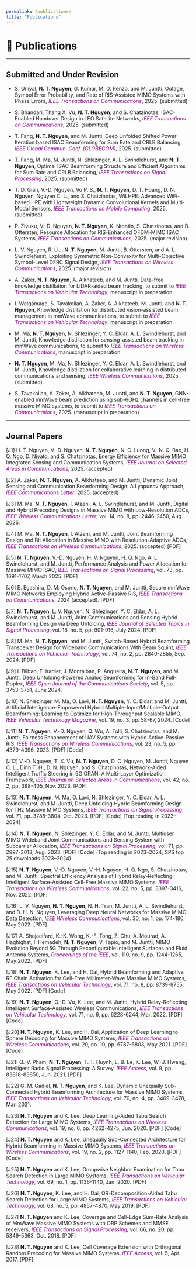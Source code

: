 ```yaml
---
permalink: /publications/
title: "Publications"
---
```


# 📄 Publications

---

## Submitted and Under Revision

- S. Uniyal, **N. T. Nguyen**, G. Kumar, M. D. Renzo, and M. Juntti, Outage, Symbol Error Probability, and Rate of RIS-Assisted MIMO Systems with Phase Errors, <span style="color:purple;"><em>IEEE Transactions on Communications</em></span>, 2025. (submitted)

- S. Bhandari, Thang X. Vu, **N. T. Nguyen**, and S. Chatzinotas, ISAC-Enabled Handover Design in LEO Satellite Networks, <span style="color:purple;"><em>IEEE Transactions on Communications</em></span>, 2025. (submitted)

- T. Fang, **N. T. Nguyen**, and M. Juntti, Deep Unfolded Shifted Power Iteration based ISAC Beamforming for Sum Rate and CRLB Balancing, <span style="color:purple;"><em>IEEE Global Commun. Conf. (GLOBECOM)</em></span>, 2025. (submitted)

- T. Fang, M. Ma, M. Juntti, N. Shlezinger, A. L. Swindlehurst, and **N. T. Nguyen**, Optimal ISAC Beamforming Structure and Efficient Algorithms for Sum Rate and CRLB Balancing, <span style="color:purple;"><em>IEEE Transactions on Signal Processing</em></span>, 2025. (submitted)

- T. D. Gian, V.-D. Nguyen, Vo P. S., **N. T. Nguyen**, D. T. Hoang, D. N. Nguyen, Nguyen C. L., and S. Chatzinotas, WiLHPE: Advanced WiFi-based HPE with Lightweight Dynamic Convolutional Kernels and Multi-Modal Sensors, <span style="color:purple;"><em>IEEE Transactions on Mobile Computing</em></span>, 2025. (submitted)

- P. Zivuku, V.-D. Nguyen, **N. T. Nguyen**, K. Ntontin, S. Chatzinotas, and B. Ottersten, Resource Allocation for RIS-Enhanced OFDM-MIMO ISAC Systems, <span style="color:purple;"><em>IEEE Transactions on Communications</em></span>, 2025. (major revision)

- L. V. Nguyen, R. Liu, **N. T. Nguyen**, M. Juntti, B. Ottersten, and A. L. Swindlehurst, Exploiting Symmetric Non-Convexity for Multi-Objective Symbol-Level DFRC Signal Design, <span style="color:purple;"><em>IEEE Transactions on Wireless Communications</em></span>, 2025. (major revision)

- A. Zaker, **N. T. Nguyen**, A. Alkhateeb, and M. Juntti, Data-free knowledge distillation for LiDAR-aided beam tracking, to submit to <span style="color:purple;"><em>IEEE Transactions on Vehicular Technology</em></span>, manuscript in preparation.

- I. Welgamage, S. Tavakolian, A. Zaker, A. Alkhateeb, M. Juntti, and **N. T. Nguyen**, Knowledge distillation for distributed vision-assisted beam management in mmWave communications, to submit to <span style="color:purple;"><em>IEEE Transactions on Vehicular Technology</em></span>, manuscript in preparation.

- M. Ma, **N. T. Nguyen**, N. Shlezinger, Y. C. Eldar, A. L. Swindlehurst, and M. Juntti, Knowledge distillation for sensing-assisted beam tracking in mmWave communications, to submit to <span style="color:purple;"><em>IEEE Transactions on Wireless Communications</em></span>, manuscript in preparation.

- **N. T. Nguyen**, M. Ma, N. Shlezinger, Y. C. Eldar, A. L. Swindlehurst, and M. Juntti, Knowledge distillation for collaborative learning in distributed communications and sensing, <span style="color:purple;"><em>IEEE Wireless Communications</em></span>, 2025. (submitted)

- S. Tavakolian, A. Zaker, A. Alkhateeb, M. Juntti, and **N. T. Nguyen**, GNN-enabled mmWave beam prediction using sub-6GHz channels in cell-free massive MIMO systems, to submit to <span style="color:purple;"><em>IEEE Transactions on Communications</em></span>, 2025. (manuscript in preparation)

---

## Journal Papers

[J1] H. T. Nguyen, V.-D. Nguyen, **N. T. Nguyen**, N. C. Luong, V.-N. Q. Bao, H. Q. Ngo, D. Niyato, and S. Chatzinotas, Energy Efficiency for Massive MIMO Integrated Sensing and Communication Systems, <span style="color:purple;"><em>IEEE Journal on Selected Areas in Communications</em></span>, 2025. (accepted)  

[J2] A. Zaker, **N. T. Nguyen**, A. Alkhateeb, and M. Juntti, Dynamic Joint Sensing and Communication Beamforming Design: A Lyapunov Approach, <span style="color:purple;"><em>IEEE Communications Letter</em></span>, 2025. (accepted)  

[J3] M. Ma, **N. T. Nguyen**, I. Atzeni, A. L. Swindlehurst, and M. Juntti, Digital and Hybrid Precoding Designs in Massive MIMO with Low-Resolution ADCs, <span style="color:purple;"><em>IEEE Wireless Communications Letter</em></span>, vol. 14, no. 8, pp. 2446-2450, Aug. 2025.  

[J4] M. Ma, **N. T. Nguyen**, I. Atzeni, and M. Juntti, Joint Beamforming Design and Bit Allocation in Massive MIMO with Resolution-Adaptive ADCs, <span style="color:purple;"><em>IEEE Transactions on Wireless Communications</em></span>, 2025. (accepted) [PDF]  

[J5] **N. T. Nguyen**, V.-D. Nguyen, H. V. Nguyen, H. Q. Ngo, A. L. Swindlehurst, and M. Juntti, Performance Analysis and Power Allocation for Massive MIMO ISAC, <span style="color:purple;"><em>IEEE Transactions on Signal Processing</em></span>, vol. 73, pp. 1691-1707, March 2025. [PDF]  

[J6] E. Egashira, D. M. Osorio, **N. T. Nguyen**, and M. Juntti, Secure mmWave MIMO Networks Employing Hybrid Active-Passive RIS, <span style="color:purple;"><em>IEEE Transactions on Communications</em></span>, 2024 (accepted). [PDF]  

[J7] **N. T. Nguyen**, L. V. Nguyen, N. Shlezinger, Y. C. Eldar, A. L. Swindlehurst, and M. Juntti, Joint Communications and Sensing Hybrid Beamforming Design via Deep Unfolding, <span style="color:purple;"><em>IEEE Journal of Selected Topics in Signal Processing</em></span>, vol. 18, no. 5, pp. 901-916, July 2024. [PDF]  

[J8] M. Ma, **N. T. Nguyen**, and M. Juntti, Switch-Based Hybrid Beamforming Transceiver Design for Wideband Communications With Beam Squint, <span style="color:purple;"><em>IEEE Transactions on Vehicular Technology</em></span>, vol. 74, no. 2, pp. 2840-2855, Sep. 2024. [PDF]  

[J9] I. Bilbao, E. Iradier, J. Montalban, P. Angueira, **N. T. Nguyen**, and M. Juntti, Deep Unfolding-Powered Analog Beamforming for In-Band Full-Duplex, <span style="color:purple;"><em>IEEE Open Journal of the Communications Society</em></span>, vol. 5, pp. 3753-3761, June 2024.  

[J10] N. Shlezinger, M. Ma, O. Lavi, **N. T. Nguyen**, Y. C. Eldar, and M. Juntti, Artificial Intelligence-Empowered Hybrid Multiple-Input/Multiple-Output Beamforming: Learning to Optimize for High-Throughput Scalable MIMO, <span style="color:purple;"><em>IEEE Vehicular Technology Magazine</em></span>, vol. 19, no. 3, pp. 58-67, 2024. [Code]  

[J11] **N. T. Nguyen**, V.-D. Nguyen, Q. Wu, A. Tolli, S. Chatzinotas, and M. Juntti, Fairness Enhancement of UAV Systems with Hybrid Active-Passive RIS, <span style="color:purple;"><em>IEEE Transactions on Wireless Communications</em></span>, vol. 23, no. 5, pp. 4379-4396, 2023. [PDF] [Code]  

[J12] V.-D. Nguyen, T. X. Vu, **N. T. Nguyen**, D. C. Nguyen, M. Juntti, Nguyen C. L., Dinh T. H., D. N. Nguyen, and S. Chatzinotas, Network-Aided Intelligent Traffic Steering in 6G ORAN: A Multi-Layer Optimization Framework, <span style="color:purple;"><em>IEEE Journal on Selected Areas in Communications</em></span>, vol. 42, no. 2, pp. 398-405, Nov. 2023. [PDF]  

[J13] **N. T. Nguyen**, M. Ma, O. Lavi, N. Shlezinger, Y. C. Eldar, A. L. Swindlehurst, and M. Juntti, Deep Unfolding Hybrid Beamforming Design for THz Massive MIMO Systems, <span style="color:purple;"><em>IEEE Transactions on Signal Processing</em></span>, vol. 71, pp. 3788-3804, Oct. 2023. [PDF] [Code] (Top reading in 2023–2024)  

[J14] **N. T. Nguyen**, N. Shlezinger, Y. C. Eldar, and M. Juntti, Multiuser MIMO Wideband Joint Communications and Sensing System with Subcarrier Allocation, <span style="color:purple;"><em>IEEE Transactions on Signal Processing</em></span>, vol. 71, pp. 2997-3013, Aug. 2023. [PDF] [Code] (Top reading in 2023–2024; SPS top 25 downloads 2023–2024)  

[J15] **N. T. Nguyen**, V.-D. Nguyen, V.-H. Nguyen, H. Q. Ngo, S. Chatzinotas, and M. Juntti, Spectral Efficiency Analysis of Hybrid Relay-Reflecting Intelligent Surface-Assisted Cell-Free Massive MIMO Systems, <span style="color:purple;"><em>IEEE Transactions on Wireless Communications</em></span>, vol. 22, no. 5, pp. 3397-3416, Nov. 2022. [PDF]  

[J16] L. V. Nguyen, **N. T. Nguyen**, N. H. Tran, M. Juntti, A. L. Swindlehurst, and D. H. N. Nguyen, Leveraging Deep Neural Networks for Massive MIMO Data Detection, <span style="color:purple;"><em>IEEE Wireless Communications</em></span>, vol. 30, no. 1, pp. 174-180, May 2022. [PDF]  

[J17] A. Shojaeifard, K.-K. Wong, K.-F. Tong, Z. Chu, A. Mourad, A. Haghighat, I. Hemadeh, **N. T. Nguyen**, V. Tapio, and M. Juntti, MIMO Evolution Beyond 5G Through Reconfigurable Intelligent Surfaces and Fluid Antenna Systems, <span style="color:purple;"><em>Proceedings of the IEEE</em></span>, vol. 110, no. 9, pp. 1244-1265, May 2022. [PDF]  

[J18] **N. T. Nguyen**, K. Lee, and H. Dai, Hybrid Beamforming and Adaptive RF Chain Activation for Cell-Free Millimeter-Wave Massive MIMO Systems, <span style="color:purple;"><em>IEEE Transactions on Vehicular Technology</em></span>, vol. 71, no. 8, pp. 8739-8755, May 2022. [PDF] [Code]  

[J19] **N. T. Nguyen**, Q.-D. Vu, K. Lee, and M. Juntti, Hybrid Relay-Reflecting Intelligent Surface-Assisted Wireless Communications, <span style="color:purple;"><em>IEEE Transactions on Vehicular Technology</em></span>, vol. 71, no. 6, pp. 6228-6244, Mar. 2022. [PDF] [Code]  

[J20] **N. T. Nguyen**, K. Lee, and H. Dai, Application of Deep Learning to Sphere Decoding for Massive MIMO Systems, <span style="color:purple;"><em>IEEE Transactions on Wireless Communications</em></span>, vol. 20, no. 10, pp. 6787-6803, May 2021. [PDF] [Code]  

[J21] Q.-V. Pham, **N. T. Nguyen**, T. T. Huynh, L. B. Le, K. Lee, W.-J. Hwang, Intelligent Radio Signal Processing: A Survey, <span style="color:purple;"><em>IEEE Access</em></span>, vol. 9, pp. 83818-83850, Jun. 2021. [PDF]  

[J22] G. M. Gadiel, **N. T. Nguyen**, and K. Lee, Dynamic Unequally Sub-Connected Hybrid Beamforming Architecture for Massive MIMO Systems, <span style="color:purple;"><em>IEEE Transactions on Vehicular Technology</em></span>, vol. 70, no. 4, pp. 3469-3478, Mar. 2021.  

[J23] **N. T. Nguyen** and K. Lee, Deep Learning-Aided Tabu Search Detection for Large MIMO Systems, <span style="color:purple;"><em>IEEE Transactions on Wireless Communications</em></span>, vol. 19, no. 6, pp. 4262-4275, Jun. 2020. [PDF] [Code]  

[J24] **N. T. Nguyen** and K. Lee, Unequally Sub-Connected Architecture for Hybrid Beamforming in Massive MIMO Systems, <span style="color:purple;"><em>IEEE Transactions on Wireless Communications</em></span>, vol. 19, no. 2, pp. 1127-1140, Feb. 2020. [PDF] [Code]  

[J25] **N. T. Nguyen** and K. Lee, Groupwise Neighbor Examination for Tabu Search Detection in Large MIMO Systems, <span style="color:purple;"><em>IEEE Transactions on Vehicular Technology</em></span>, vol. 69, no. 1, pp. 1136-1140, Jan. 2020. [PDF]  

[J26] **N. T. Nguyen**, K. Lee, and H. Dai, QR-Decomposition-Aided Tabu Search Detection for Large MIMO Systems, <span style="color:purple;"><em>IEEE Transactions on Vehicular Technology</em></span>, vol. 68, no. 5, pp. 4857-4870, May 2019. [PDF]  

[J27] **N. T. Nguyen** and K. Lee, Coverage and Cell-Edge Sum-Rate Analysis of MmWave Massive MIMO Systems with ORP Schemes and MMSE receivers, <span style="color:purple;"><em>IEEE Transactions on Signal Processing</em></span>, vol. 66, no. 20, pp. 5349-5363, Oct. 2018. [PDF]  

[J28] **N. T. Nguyen** and K. Lee, Cell Coverage Extension with Orthogonal Random Precoding for Massive MIMO Systems, <span style="color:purple;"><em>IEEE Access</em></span>, vol. 5, Apr. 2017. [PDF]  

